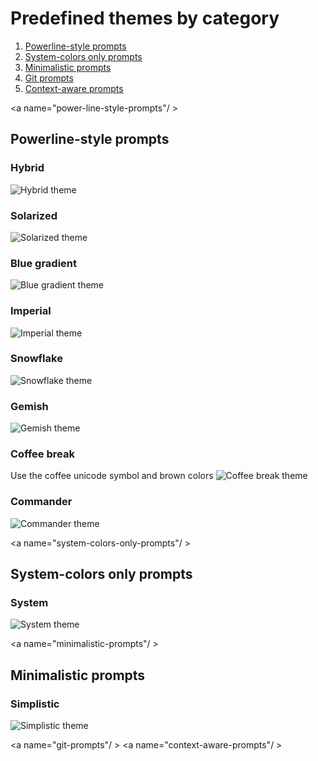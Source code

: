 # Predefined themes by category

1. [Powerline-style prompts](#power-line-style-prompts)
2. [System-colors only prompts](#sysmte-colors-only-prompts)
3. [Minimalistic prompts](#minimalistic-prompts)
4. [Git prompts](#git-prompts)
5. [Context-aware prompts](#context-aware-prompts)

<a name="power-line-style-prompts"/ >
## Powerline-style prompts

### Hybrid

![Hybrid theme](https://raw.githubusercontent.com/MisanthropicBit/bash_powerline/master/screenshots/hybrid.png)

### Solarized

![Solarized theme](https://raw.githubusercontent.com/MisanthropicBit/bash_powerline/master/screenshots/solarized.png)

### Blue gradient

![Blue gradient theme](https://raw.githubusercontent.com/MisanthropicBit/bash_powerline/master/screenshots/blue_gradient.png)

### Imperial

![Imperial theme](https://raw.githubusercontent.com/MisanthropicBit/bash_powerline/master/screenshots/imperial.png)

### Snowflake

![Snowflake theme](https://raw.githubusercontent.com/MisanthropicBit/bash_powerline/master/screenshots/snowflake.png)

### Gemish

![Gemish theme](https://raw.githubusercontent.com/MisanthropicBit/bash_powerline/master/screenshots/gemish.png)

### Coffee break

Use the coffee unicode symbol and brown colors
![Coffee break theme](https://raw.githubusercontent.com/MisanthropicBit/bash_powerline/master/screenshots/coffee_break.png)

### Commander

![Commander theme](https://raw.githubusercontent.com/MisanthropicBit/bash_powerline/master/screenshots/commander.png)

<a name="system-colors-only-prompts"/ >
## System-colors only prompts

### System

![System theme](https://raw.githubusercontent.com/MisanthropicBit/bash_powerline/master/screenshots/system.png)

<a name="minimalistic-prompts"/ >
## Minimalistic prompts

### Simplistic

![Simplistic theme](https://raw.githubusercontent.com/MisanthropicBit/bash_powerline/master/screenshots/simplistic.png)

<a name="git-prompts"/ >
<a name="context-aware-prompts"/ >
